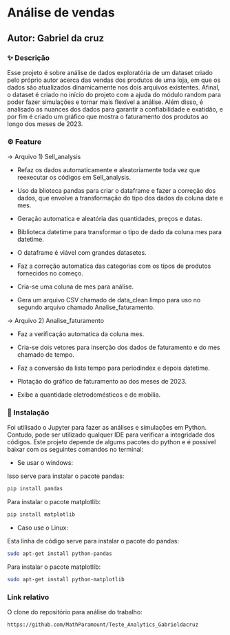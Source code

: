 # Análise de vendas

## Autor: Gabriel da cruz

### ✨ Descrição

Esse projeto é sobre análise de dados exploratória de um dataset criado pelo próprio autor acerca das vendas dos produtos de uma loja, em que os dados são atualizados dinamicamente nos dois arquivos existentes. Afinal, o dataset é criado no início do projeto com a ajuda do módulo random para poder fazer simulações e tornar mais flexível a análise. Além disso, é analisado as nuances dos dados para garantir a confiabilidade e exatidão, e por fim é criado um gráfico que mostra o faturamento dos produtos ao longo dos meses de 2023. 

### ⚙️ Feature

-> Arquivo 1) Sell_analysis

- Refaz os dados automaticamente e aleatoriamente toda vez que reexecutar os códigos em Sell_analysis.

- Uso da blioteca pandas para criar o dataframe e fazer a correção dos dados, que envolve a transformação do tipo dos dados da coluna date e mes.

- Geração automatica e aleatória das quantidades, preços e datas.

- Biblioteca datetime para transformar o tipo de dado da coluna mes para datetime.

- O dataframe é viável com grandes datasetes.

- Faz a correção automatica das categorias com os tipos de produtos fornecidos no começo.

- Cria-se uma coluna de mes para análise.

- Gera um arquivo CSV chamado de data_clean limpo para uso no segundo arquivo chamado Analise_faturamento.


-> Arquivo 2) Analise_faturamento

- Faz a verificação automatica da coluna mes.

- Cria-se dois vetores para inserção dos dados de faturamento e do mes chamado de tempo.

- Faz a conversão da lista tempo para periodindex e depois datetime.

- Plotação do gráfico de faturamento ao dos meses de 2023.

- Exibe a quantidade eletrodomésticos e de mobilia.

### 🔧 Instalação

Foi utilisado o Jupyter para fazer as análises e simulações em Python. Contudo, pode ser utilizado qualquer IDE para verificar a integridade dos códigos. Este projeto depende de algums pacotes do python e é possível baixar com os seguintes comandos no terminal:

- Se usar o windows:

Isso serve para instalar o pacote pandas:
```bash
pip install pandas
```

Para instalar o pacote matplotlib:
```bash
pip install matplotlib
```

- Caso use o Linux:

Esta linha de código serve para instalar o pacote do pandas: 
```bash
sudo apt-get install python-pandas
```

Para instalar o pacote matplotlib:
```bash
sudo apt-get install python-matplotlib
```

### Link relativo 

O clone do repositório para análise do trabalho:
```bash
https://github.com/MathParamount/Teste_Analytics_Gabrieldacruz
```
